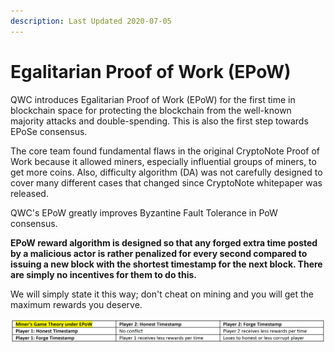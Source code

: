 ```yaml
---
description: Last Updated 2020-07-05
---
```


# Egalitarian Proof of Work \(EPoW\)

QWC introduces Egalitarian Proof of Work \(EPoW\) for the first time in blockchain space for protecting the blockchain from the well-known majority attacks and double-spending. This is also the first step towards EPoSe consensus.

The core team found fundamental flaws in the original CryptoNote Proof of Work because it allowed miners, especially influential groups of miners, to get more coins. Also, difficulty algorithm \(DA\) was not carefully designed to cover many different cases that changed since CryptoNote whitepaper was released.

QWC's EPoW greatly improves Byzantine Fault Tolerance in PoW consensus.

**EPoW reward algorithm is designed so that any forged extra time posted by a malicious actor is rather penalized for every second compared to issuing a new block with the shortest timestamp for the next block. There are simply no incentives for them to do this.**

We will simply state it this way; don't cheat on mining and you will get the maximum rewards you deserve. 

![Click to enlarge the table.](../../.gitbook/assets/game-theory.png)



